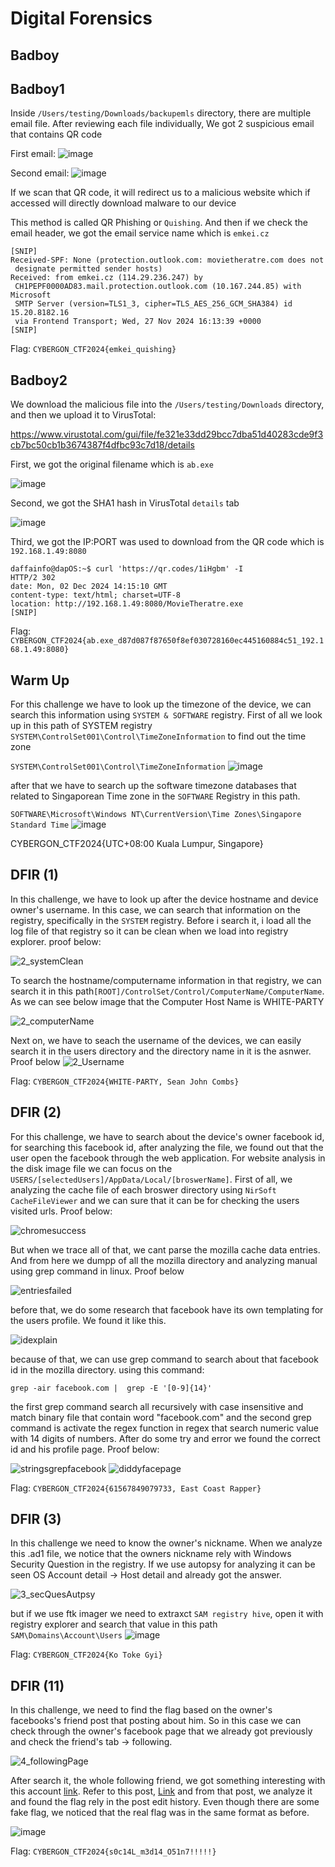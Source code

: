# Digital Forensics

## Badboy

## Badboy1

Inside `/Users/testing/Downloads/backupemls` directory, there are multiple email file. After reviewing each file individually, We got 2 suspicious email that contains QR code

First email:
![image](https://hackmd.io/_uploads/S133erimye.png)

Second email:
![image](https://hackmd.io/_uploads/SJ5qeHiXkl.png)

If we scan that QR code, it will redirect us to a malicious website which if accessed will directly download malware to our device

This method is called QR Phishing or `Quishing`. And then if we check the email header, we got the email service name which is `emkei.cz`

```
[SNIP]
Received-SPF: None (protection.outlook.com: movietheratre.com does not
 designate permitted sender hosts)
Received: from emkei.cz (114.29.236.247) by
 CH1PEPF0000AD83.mail.protection.outlook.com (10.167.244.85) with Microsoft
 SMTP Server (version=TLS1_3, cipher=TLS_AES_256_GCM_SHA384) id 15.20.8182.16
 via Frontend Transport; Wed, 27 Nov 2024 16:13:39 +0000
[SNIP]
```

Flag: `CYBERGON_CTF2024{emkei_quishing}`

## Badboy2

We download the malicious file into the `/Users/testing/Downloads` directory, and then we upload it to VirusTotal:

https://www.virustotal.com/gui/file/fe321e33dd29bcc7dba51d40283cde9f3cb7bc50cb1b3674387f4dfbc93c7d18/details

First, we got the original filename which is `ab.exe`

![image](https://hackmd.io/_uploads/ByD_Erj7yx.png)

Second, we got the SHA1 hash in VirusTotal `details` tab

![image](https://hackmd.io/_uploads/H1yFBBsmJg.png)

Third, we got the IP:PORT was used to download from the QR code which is `192.168.1.49:8080`

```
daffainfo@dapOS:~$ curl 'https://qr.codes/1iHgbm' -I
HTTP/2 302
date: Mon, 02 Dec 2024 14:15:10 GMT
content-type: text/html; charset=UTF-8
location: http://192.168.1.49:8080/MovieTheratre.exe
[SNIP]
```

Flag: `CYBERGON_CTF2024{ab.exe_d87d087f87650f8ef030728160ec445160884c51_192.168.1.49:8080}`

## Warm Up

For this challenge we have to look up the timezone of the device, we can search this information using `SYSTEM & SOFTWARE` registry. First of all we look up in this path of SYSTEM registry `SYSTEM\ControlSet001\Control\TimeZoneInformation` to find out the time zone 

`SYSTEM\ControlSet001\Control\TimeZoneInformation`
![image](https://hackmd.io/_uploads/BkBxTL671g.png)

after that we have to search up the software timezone databases that related to Singaporean Time zone in the `SOFTWARE` Registry in this path. 

`SOFTWARE\Microsoft\Windows NT\CurrentVersion\Time Zones\Singapore Standard Time`
![image](https://hackmd.io/_uploads/ryK6T86Q1x.png)

CYBERGON_CTF2024{UTC+08:00 Kuala Lumpur, Singapore}


## DFIR (1)

In this challenge, we have to look up after the device hostname and device owner's username. In this case, we can search that information on the registry, specifically in the `SYSTEM` registry. Before i search it, i load all the log file of that registry so it can be clean when we load into registry explorer. proof below:

![2_systemClean](https://hackmd.io/_uploads/HJB_yB6Xkx.png)

To search the hostname/computername information in that registry, we can search it in this path`[ROOT]/ControlSet/Control/ComputerName/ComputerName`. As we can see below image that the Computer Host Name is WHITE-PARTY 

![2_computerName](https://hackmd.io/_uploads/HkBu1H6Xyg.png)

Next on, we have to seach the username of the devices, we can easily search it in the users directory and the directory name in it is the asnwer. Proof below 
![2_Username](https://hackmd.io/_uploads/rkHO1S67yl.png)

Flag: `CYBERGON_CTF2024{WHITE-PARTY, Sean John Combs}`

## DFIR (2)

For this challenge, we have to search about the device's owner facebook id, for searching this facebook id, after analyzing the file, we found out that the user open the facebook through the web application. For website analysis in the disk image file we can focus on the `USERS/[selectedUsers]/AppData/Local/[broswerName]`. First of all, we analyzing the cache file of each broswer directory using `NirSoft CacheFileViewer` and we can sure that it can be for checking the users visited urls. Proof below: 

![chromesuccess](https://hackmd.io/_uploads/HJt0fLTm1g.png)

But when we trace all of that, we cant parse the mozilla cache data entries. And from here we dumpp of all the mozilla directory and analyzing manual using grep command in linux. Proof below

![entriesfailed](https://hackmd.io/_uploads/ryRoz86mke.png)

before that, we do some research that facebook have its own templating for the users profile. We found it like this.

![idexplain](https://hackmd.io/_uploads/BkCoz86X1l.png)

because of that, we can use grep command to search about that facebook id in the mozilla directory. using this command:

```shell
grep -air facebook.com |  grep -E '[0-9]{14}'
```

the first grep command search all recursively with case insensitive and match binary file that contain word "facebook.com" and the second grep command is activate the regex function in regex that search numeric value with 14 digits of numbers. After do some try and error we found the correct id and his profile page. Proof below:

![stringsgrepfacebook](https://hackmd.io/_uploads/SkRszUTXJg.png)
![diddyfacepage](https://hackmd.io/_uploads/r1mcZUamke.png)

Flag: `CYBERGON_CTF2024{61567849079733, East Coast Rapper}`

## DFIR (3)

In this challenge we need to know the owner's nickname. When we analyze this .ad1 file, we notice that the owners nickname rely with Windows Security Question in the registry. If we use autopsy for analyzing it can be seen OS Account detail -> Host detail and already got the answer. 

![3_secQuesAutpsy](https://hackmd.io/_uploads/By115A5X1g.png)

but if we use ftk imager we need to extraxct `SAM registry hive`, open it with registry explorer and search that value in this path `SAM\Domains\Account\Users` 
![image](https://hackmd.io/_uploads/HkrsqAqX1l.png)

Flag: `CYBERGON_CTF2024{Ko Toke Gyi}`


## DFIR (11)

In this challenge, we need to find the flag based on the owner's facebooks's friend post that posting about him. So in this case we can check through the owner's facebook page that we already got previously and check the friend's tab -> following. 

![4_followingPage](https://hackmd.io/_uploads/SJmzRC57Jl.png)

After search it, the whole following friend, we got something interesting with this account [link](https://www.facebook.com/Lwaneainko). Refer to this post, [Link](https://www.facebook.com/share/p/1EjRWT2jBK/)
and from that post, we analyze it and found the flag rely in the post edit history. Even though there are some fake flag, we noticed that the real flag was in the same format as before. 

![image](https://hackmd.io/_uploads/rJ43gysmke.png)


Flag: `CYBERGON_CTF2024{s0c14L_m3d14_O51n7!!!!!}`